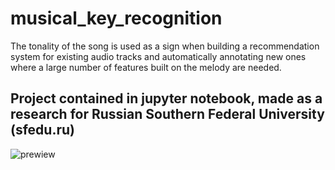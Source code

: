 # musical_key_recognition
The tonality of the song is used as a sign when building a recommendation system for existing audio tracks and automatically annotating new ones where a large number of features built on the melody are needed.

## Project contained in jupyter notebook, made as a research for Russian Southern Federal University (sfedu.ru)

![prewiew](https://github.com/poltavski/musical_key_recognition/imgs/musical_key.png)
